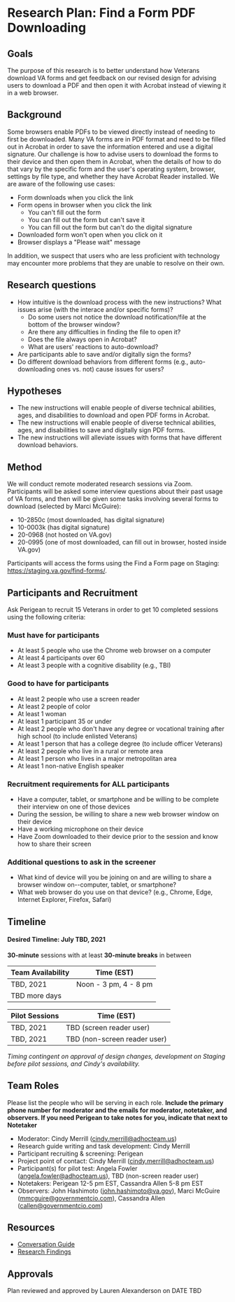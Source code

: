 # Research Plan: Find a Form PDF Downloading
 	
## Goals	
The purpose of this research is to better understand how Veterans download VA forms and get feedback on our revised design for advising users to download a PDF and then open it with Acrobat instead of viewing it in a web browser.

## Background
Some browsers enable PDFs to be viewed directly instead of needing to first be downloaded. Many VA forms are in PDF format and need to be filled out in Acrobat in order to save the information entered and use a digital signature. Our challenge is how to advise users to download the forms to their device and then open them in Acrobat, when the details of how to do that vary by the specific form and the user's operating system, browser, settings by file type, and whether they have Acrobat Reader installed. We are aware of the following use cases:
- Form downloads when you click the link
- Form opens in browser when you click the link
  - You can't fill out the form
  - You can fill out the form but can't save it
  - You can fill out the form but can't do the digital signature
- Downloaded form won't open when you click on it
- Browser displays a "Please wait" message 

In addition, we suspect that users who are less proficient with technology may encounter more problems that they are unable to resolve on their own.

## Research questions
- How intuitive is the download process with the new instructions? What issues arise (with the interace and/or specific forms)?
  - Do some users not notice the download notification/file at the bottom of the browser window?
  - Are there any difficulties in finding the file to open it? 
  - Does the file always open in Acrobat?
  - What are users' reactions to auto-download? 
- Are participants able to save and/or digitally sign the forms? 
- Do different download behaviors from different forms (e.g., auto-downloading ones vs. not) cause issues for users?

## Hypotheses
- The new instructions will enable people of diverse technical abilities, ages, and disabilities to download and open PDF forms in Acrobat. 
- The new instructions will enable people of diverse technical abilities, ages, and disabilities to save and digitally sign PDF forms. 
- The new instructions will alleviate issues with forms that have different download behaviors.

## Method	
We will conduct remote moderated research sessions via Zoom. Participants will be asked some interview questions about their past usage of VA forms, and then will be given some tasks involving several forms to download (selected by Marci McGuire):
- 10-2850c (most downloaded, has digital signature)
- 10-0003k (has digital signature)
- 20-0968 (not hosted on VA.gov)
- 20-0995 (one of most downloaded, can fill out in browser, hosted inside VA.gov)

Participants will access the forms using the Find a Form page on Staging: https://staging.va.gov/find-forms/.

## Participants and Recruitment	
Ask Perigean to recruit 15 Veterans in order to get 10 completed sessions using the following criteria:

### Must have for participants
- At least 5 people who use the Chrome web browser on a computer
- At least 4 participants over 60
- At least 3 people with a cognitive disability (e.g., TBI)

### Good to have for participants
- At least 2 people who use a screen reader
- At least 2 people of color
- At least 1 woman
- At least 1 participant 35 or under
- At least 2 people who don't have any degree or vocational training after high school (to include enlisted Veterans)
- At least 1 person that has a college degree (to include officer Veterans)
- At least 2 people who live in a rural or remote area
- At least 1 person who lives in a major metropolitan area
- At least 1 non-native English speaker

### Recruitment requirements for ALL participants
- Have a computer, tablet, or smartphone and be willing to be complete their interview on one of those devices
- During the session, be willing to share a new web browser window on their device 
- Have a working microphone on their device
- Have Zoom downloaded to their device prior to the session and know how to share their screen

### Additional questions to ask in the screener
- What kind of device will you be joining on and are willing to share a browser window on--computer, tablet, or smartphone?  
- What web browser do you use on that device? (e.g., Chrome, Edge, Internet Explorer, Firefox, Safari) 

## Timeline
#### Desired Timeline: July TBD, 2021 
**30-minute** sessions with at least **30-minute breaks** in between 

Team Availability | Time (EST)
------------------|--------------
TBD, 2021 | Noon - 3 pm, 4 - 8 pm
TBD more days |

Pilot Sessions | Time (EST)
---------------|----------
TBD, 2021  |  TBD (screen reader user)
TBD, 2021  |  TBD (non-screen reader user)

*Timing contingent on approval of design changes, development on Staging before pilot sessions, and Cindy's availability.*

## Team Roles	
Please list the people who will be serving in each role. **Include the primary phone number for moderator and the emails for moderator, notetaker, and observers. If you need Perigean to take notes for you, indicate that next to Notetaker** 	
- Moderator:	Cindy Merrill (cindy.merrill@adhocteam.us)
- Research guide writing and task development:	Cindy Merrill
- Participant recruiting & screening:	Perigean
- Project point of contact:	Cindy Merrill (cindy.merrill@adhocteam.us)
- Participant(s) for pilot test:	Angela Fowler (angela.fowler@adhocteam.us), TBD (non-screen reader user)
- Notetakers:	Perigean 12-5 pm EST, Cassandra Allen 5-8 pm EST
- Observers:	John Hashimoto (john.hashimoto@va.gov), Marci McGuire (mmcguire@governmentcio.com), Cassandra Allen (callen@governmentcio.com)
 
## Resources	
- [Conversation Guide](https://github.com/department-of-veterans-affairs/va.gov-team/blob/master/products/find-a-va-form/post-mvp-releases/research/conversation-guide.md)	
- [Research Findings]()	

## Approvals
Plan reviewed and approved by Lauren Alexanderson on DATE TBD
